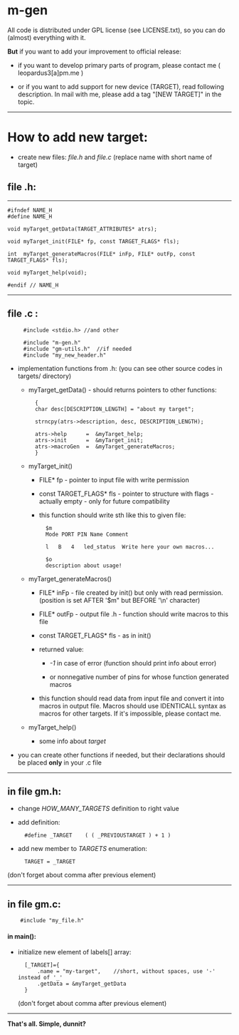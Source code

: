 m-gen
=====


All code is distributed under GPL license (see LICENSE.txt),
    so you can do (almost) everything with it.

__But__ if you want to add your improvement to official release:

- if you want to develop primary parts of program,
        please contact me ( leopardus3[a]pm.me )

- or if you want to add support for new device (TARGET),
        read following description.
        In mail with me, please add a tag "[NEW TARGET]" in the topic.


---
How to add new target:
======================

- create new files: _file.h_ and _file.c_ (replace name with short name of target)



## file .h:


---
    #ifndef NAME_H
    #define NAME_H
    
    void myTarget_getData(TARGET_ATTRIBUTES* atrs);

    void myTarget_init(FILE* fp, const TARGET_FLAGS* fls);

    int  myTarget_generateMacros(FILE* inFp, FILE* outFp, const TARGET_FLAGS* fls);

    void myTarget_help(void);

    #endif // NAME_H
---



## file .c :

         #include <stdio.h> //and other
         
         #include "m-gen.h"
         #include "gm-utils.h"  //if needed
         #include "my_new_header.h"



- implementation functions from .h: (you can see other source codes in targets/ directory)



    - myTarget_getData() - should returns pointers to other functions:

            {
            char desc[DESCRIPTION_LENGTH] = "about my target";
        
            strncpy(atrs->description, desc, DESCRIPTION_LENGTH);
        
            atrs->help      =  &myTarget_help;
            atrs->init      =  &myTarget_init;
            atrs->macroGen  =  &myTarget_generateMacros;
            }


    - myTarget_init()
        - FILE* fp - pointer to input file with write permission
        
        - const TARGET_FLAGS* fls - pointer to structure with flags - actually empty - only for future compatibility
        
        - this function should write sth like this to given file:
        
                $m
                Mode PORT PIN Name Comment
                
                l	B	4	led_status	Write here your own macros...
                
                $o
                description about usage!
               

    - myTarget_generateMacros()
        
        - FILE* inFp - file created by init() but only with read permission.
            (position is set AFTER '$m" but BEFORE '\n' character)
       
        - FILE* outFp - output file .h - function should write macros to this file
        
        -  const TARGET_FLAGS* fls - as in init()
        
        -  returned value:
            -  _-1_ in case of error (function should print info about error)
            
            -  or nonnegative number of pins for whose function generated macros
        
        - this function should read data from input file and convert it into macros in output file.
            Macros should use IDENTICALL syntax as macros for other targets. If it's impossible, please contact me. 


    - myTarget_help()
        
        - some info about _target_

- you can create other functions if needed, but their declarations should be placed __only__ in your .c file

---

## in file gm.h:

- change *HOW_MANY_TARGETS* definition to right value

- add definition:

        #define _TARGET    ( ( _PREVIOUSTARGET ) + 1 )

- add new member to *TARGETS* enumeration:

        TARGET = _TARGET

(don't forget about comma after previous element)


---

## in file gm.c:

        #include "my_file.h"

#### in main():

- initialize new element of labels[] array:


        [_TARGET]={
            .name = "my-target",    //short, without spaces, use '-' instead of '_'
            .getData = &myTarget_getData
        }
    
    (don't forget about comma after previous element)



---

__That's all. Simple, dunnit?__


